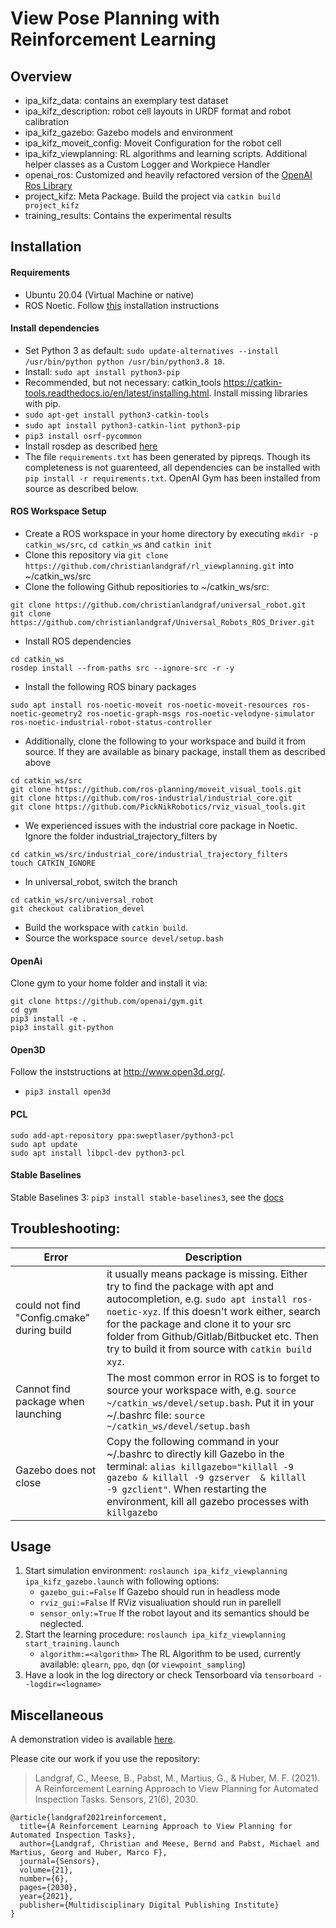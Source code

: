 # View Pose Planning with Reinforcement Learning


## Overview

- ipa_kifz_data: contains an exemplary test dataset
- ipa_kifz_description: robot cell layouts in URDF format and robot calibration
- ipa_kifz_gazebo: Gazebo models and environment
- ipa_kifz_moveit_config: Moveit Configuration for the robot cell
- ipa_kifz_viewplanning: RL algorithms and learning scripts. Additional helper classes as a Custom Logger and Workpiece Handler
- openai_ros: Customized and heavily refactored version of the [OpenAI Ros Library](http://wiki.ros.org/openai_ros)
- project_kifz: Meta Package. Build the project via ```catkin build project_kifz```
- training_results: Contains the experimental results

## Installation

#### Requirements
- Ubuntu 20.04 (Virtual Machine or native)
- ROS Noetic. Follow [this](http://wiki.ros.org/noetic/Installation/Ubuntu) installation instructions

#### Install dependencies

- Set Python 3 as default: ```sudo update-alternatives --install /usr/bin/python python /usr/bin/python3.8 10```.
- Install: ```sudo apt install python3-pip```
- Recommended, but not necessary: catkin_tools https://catkin-tools.readthedocs.io/en/latest/installing.html. Install missing libraries with pip.
- ```sudo apt-get install python3-catkin-tools```
- ```sudo apt install python3-catkin-lint python3-pip```
- ```pip3 install osrf-pycommon```
- Install rosdep as described [here](http://wiki.ros.org/rosdep)
- The file ```requirements.txt``` has been generated by pipreqs. Though its completeness is not guarenteed, all dependencies can be installed with ```pip install -r requirements.txt```. OpenAI Gym has been installed from source as described below.


#### ROS Workspace Setup

- Create a ROS workspace in your home directory by executing ```mkdir -p catkin_ws/src```, ```cd catkin_ws``` and ```catkin init```
- Clone this repository via ```git clone https://github.com/christianlandgraf/rl_viewplanning.git``` into ~/catkin_ws/src
- Clone the following Github repositiories to ~/catkin_ws/src:
```
git clone https://github.com/christianlandgraf/universal_robot.git
git clone https://github.com/christianlandgraf/Universal_Robots_ROS_Driver.git
```
- Install ROS dependencies
```
cd catkin_ws
rosdep install --from-paths src --ignore-src -r -y
```
- Install the following ROS binary packages
```
sudo apt install ros-noetic-moveit ros-noetic-moveit-resources ros-noetic-geometry2 ros-noetic-graph-msgs ros-noetic-velodyne-simulator ros-noetic-industrial-robot-status-controller
```
- Additionally, clone the following to your workspace and build it from source. If they are available as binary package, install them as described above

```
cd catkin_ws/src
git clone https://github.com/ros-planning/moveit_visual_tools.git
git clone https://github.com/ros-industrial/industrial_core.git
git clone https://github.com/PickNikRobotics/rviz_visual_tools.git
```

- We experienced issues with the industrial core package in Noetic. Ignore the folder industrial_trajectory_filters by
```
cd catkin_ws/src/industrial_core/industrial_trajectory_filters
touch CATKIN_IGNORE
```

- In universal_robot, switch the branch
```
cd catkin_ws/src/universal_robot
git checkout calibration_devel
```
- Build the workspace with ```catkin build```.
- Source the workspace ```source devel/setup.bash```

#### OpenAi

Clone gym to your home folder and install it via:
```
git clone https://github.com/openai/gym.git
cd gym
pip3 install -e .
pip3 install git-python
```

#### Open3D

Follow the inststructions at http://www.open3d.org/.
- ```pip3 install open3d```

#### PCL

```
sudo add-apt-repository ppa:sweptlaser/python3-pcl
sudo apt update
sudo apt install libpcl-dev python3-pcl
```

#### Stable Baselines

Stable Baselines 3: ```pip3 install stable-baselines3```, see the [docs](https://stable-baselines3.readthedocs.io/en/master/guide/install.html)



## Troubleshooting:

Error | Description 
--- | ---
could not find "<xyz>Config.cmake" during build | it usually means package <xyz> is missing. Either try to find the package with apt and autocompletion, e.g. ```sudo apt install ros-noetic-xyz```. If this doesn't work either, search for the package and clone it to your src folder from Github/Gitlab/Bitbucket etc. Then try to build it from source with ```catkin build xyz```.
Cannot find package when launching | The most common error in ROS is to forget to source your workspace with, e.g. ```source ~/catkin_ws/devel/setup.bash```. Put it in your ~/.bashrc file: ```source ~/catkin_ws/devel/setup.bash```
Gazebo does not close | Copy the following command in your ~/.bashrc to directly kill Gazebo in the terminal: ```alias killgazebo="killall -9 gazebo & killall -9 gzserver  & killall -9 gzclient"```. When restarting the environment, kill all gazebo processes with ```killgazebo```



## Usage

1. Start simulation environment: ```roslaunch ipa_kifz_viewplanning ipa_kifz_gazebo.launch``` with following options:
    - ```gazebo_gui:=False``` If Gazebo should run in headless mode
    - ```rviz_gui:=False``` If RViz visualiuation should run in parellell
    - ```sensor_only:=True``` If the robot layout and its semantics should be neglected.
2. Start the learning procedure: ```roslaunch ipa_kifz_viewplanning start_training.launch```
    - ```algorithm:=<algorithm>``` The RL Algorithm to be used, currently available: ```qlearn```, ```ppo```, ```dqn``` (or ```viewpoint_sampling```)
3. Have a look in the log directory or check Tensorboard via ```tensorboard --logdir=<logname>```

## Miscellaneous

A demonstration video is available [here](https://www.youtube.com/watch?v=0mqPu0_qdD4).

Please cite our work if you use the repository:

> Landgraf, C., Meese, B., Pabst, M., Martius, G., & Huber, M. F. (2021). A Reinforcement Learning Approach to View Planning for Automated Inspection Tasks. Sensors, 21(6), 2030.

```
@article{landgraf2021reinforcement,
  title={A Reinforcement Learning Approach to View Planning for Automated Inspection Tasks},
  author={Landgraf, Christian and Meese, Bernd and Pabst, Michael and Martius, Georg and Huber, Marco F},
  journal={Sensors},
  volume={21},
  number={6},
  pages={2030},
  year={2021},
  publisher={Multidisciplinary Digital Publishing Institute}
}
```

